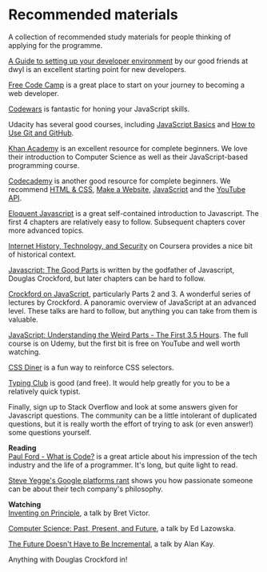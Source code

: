 # Recommended materials

A collection of recommended study materials for people thinking of applying for the programme.

[A Guide to setting up your developer environment](https://github.com/dwyl/dev-setup) by our good friends at dwyl is an excellent starting point for new developers.

[Free Code Camp](http://www.freecodecamp.com/) is a great place to start on your journey to becoming a web developer.

[Codewars](http://www.codewars.com/?language=javascript) is fantastic for honing your JavaScript skills.

Udacity has several good courses, including [JavaScript Basics](https://www.udacity.com/course/javascript-basics--ud804) and [How to Use Git and GitHub](https://www.udacity.com/course/how-to-use-git-and-github--ud775).

[Khan Academy](https://www.khanacademy.org/computing) is an excellent resource for complete beginners. We love their introduction to Computer Science as well as their JavaScript-based programming course.

[Codecademy](https://www.codecademy.com/) is another good resource for complete beginners. We recommend [HTML & CSS](https://www.codecademy.com/learn/learn-html-css), [Make a Website](https://www.codecademy.com/en/skills/make-a-website), [JavaScript](https://www.codecademy.com/learn/learn-javascript) and the [YouTube API](https://www.codecademy.com/en/tracks/youtube).

[Eloquent Javascript](http://eloquentjavascript.net/Eloquent_JavaScript.pdf) is a great self-contained introduction to Javascript. The first 4 chapters are relatively easy to follow. Subsequent chapters cover more advanced topics.

[Internet History, Technology, and Security](https://www.coursera.org/learn/internet-history) on Coursera provides a nice bit of historical context.

[Javascript: The Good Parts](http://bdcampbell.net/javascript/book/javascript_the_good_parts.pdf) is written by the godfather of Javascript, Douglas Crockford, but later chapters can be hard to follow.

[Crockford on JavaScript](https://www.youtube.com/watch?v=JxAXlJEmNMg&list=PL7664379246A246CB), particularly Parts 2 and 3. A wonderful series of lectures by Crockford. A panoramic overview of JavaScript at an advanced level. These talks are hard to follow, but anything you can take from them is valuable.

[JavaScript: Understanding the Weird Parts - The First 3.5 Hours](https://youtu.be/Bv_5Zv5c-Ts). The full course is on Udemy, but the first bit is free on YouTube and well worth watching.

[CSS Diner](http://flukeout.github.io/) is a fun way to reinforce CSS selectors.

[Typing Club](https://www.typingclub.com/) is good (and free). It would help greatly for you to be a relatively quick typist. 

Finally, sign up to Stack Overflow and look at some answers given for Javascript questions. The community can be a little intolerant of duplicated questions, but it is really worth the effort of trying to ask (or even answer!) some questions yourself.

**Reading**  
[Paul Ford - What is Code?](http://www.bloomberg.com/graphics/2015-paul-ford-what-is-code/) is a great article about his impression of the tech industry and the life of a programmer. It's long, but quite light to read.

[Steve Yegge's Google platforms rant](https://plus.google.com/+RipRowan/posts/eVeouesvaVX) shows you how passionate someone can be about their tech company's philosophy.

**Watching**  
[Inventing on Principle](https://vimeo.com/36579366), a talk by Bret Victor.

[Computer Science: Past, Present, and Future](https://www.youtube.com/watch?v=5Tk09c0FQ3M&feature=youtu.be), a talk by Ed Lazowska.

[The Future Doesn't Have to Be Incremental](https://www.youtube.com/watch?v=gTAghAJcO1o&feature=youtu.be), a talk by Alan Kay.

Anything with Douglas Crockford in!
